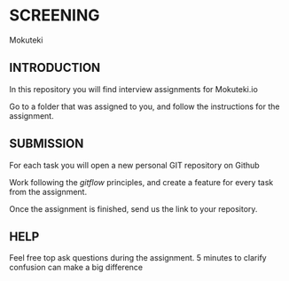 # SCREENING

Mokuteki

## INTRODUCTION

In this repository you will find interview assignments for Mokuteki.io

Go to a folder that was assigned to you, and follow the instructions for the assignment.

## SUBMISSION

For each task you will open a new personal GIT repository on Github


Work following the *gitflow* principles, and create a feature for every task from the assignment.


Once the assignment is finished, send us the link to your repository.


## HELP

Feel free top ask questions during the assignment. 5 minutes to clarify confusion can make a big difference

